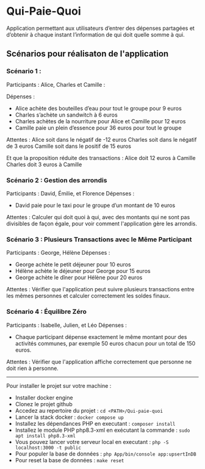 # Qui-Paie-Quoi

Application permettant aux utilisateurs d’entrer des dépenses
partagées et d’obtenir à chaque instant l’information de qui doit quelle somme à qui.

## Scénarios pour réalisaton de l'application

### Scénario 1 :

Participants : Alice, Charles et Camille :

Dépenses :

- Alice achète des bouteilles d’eau pour tout le groupe pour 9 euros
- Charles s’achète un sandwitch à 6 euros
- Charles achètes de la nourriture pour Alice et Camille pour 12 euros
- Camille paie un plein d’essence pour 36 euros pour tout le groupe

Attentes :
Alice soit dans le négatif de -12 euros
Charles soit dans le négatif de 3 euros
Camille soit dans le positif de 15 euros

Et que la proposition réduite des transactions :
Alice doit 12 euros à Camille
Charles doit 3 euros à Camille

### Scénario 2 : Gestion des arrondis

Participants : David, Émilie, et Florence
Dépenses :

- David paie pour le taxi pour le groupe d’un montant de 10 euros

Attentes :
Calculer qui doit quoi à qui, avec des montants qui ne sont pas divisibles de façon égale, pour voir comment l'application gère les arrondis.

### Scénario 3 : Plusieurs Transactions avec le Même Participant

Participants : George, Hélène
Dépenses :

- George achète le petit déjeuner pour 10 euros
- Hélène achète le déjeuner pour George pour 15 euros
- George achète le dîner pour Hélène pour 20 euros

Attentes :
Vérifier que l'application peut suivre plusieurs transactions entre les mêmes personnes et calculer correctement les soldes finaux.

### Scénario 4 : Équilibre Zéro

Participants : Isabelle, Julien, et Léo
Dépenses :

- Chaque participant dépense exactement le même montant pour des activités communes, par exemple 50 euros chacun pour un total de 150 euros.

Attentes :
Vérifier que l'application affiche correctement que personne ne doit rien à personne.

---

Pour installer le projet sur votre machine :

- Installer docker engine
- Clonez le projet github
- Accedez au repertoire du projet : `cd <PATH>/Qui-paie-quoi`
- Lancer la stack docker : `docker compose up`
- Installez les dépendances PHP en executant : `composer install`
- Installez le module PHP php8.3-xml en exécutant la commande : `sudo apt install php8.3-xml`
- Vous pouvez lancer votre serveur local en executant : `php -S localhost:3000 -t public`
- Pour populer la base de données : `php App/bin/console app:upsertInDB`
- Pour reset la base de données : `make reset`

